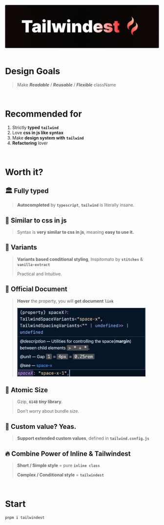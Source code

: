 <div align="center">

<img src="./assets/tailwindest.banner.png" width="525" alt="tailwindest banner" />

</div>

<br />

# Design Goals

> Make
> **_Readable_** / **_Reusable_** / **_Flexible_**
> className

<br />

# Recommended for

1. Strictly **typed** **`tailwind`**
2. Love **css in js like syntax**
3. Make **design system with** **`tailwind`**
4. **Refactoring** lover

<br />

# Worth it?

## 🏛️ Fully typed

> **Autocompleted** by **`typescript`**, **`tailwind`** is literally insane.

## 💅 Similar to css in js

> Syntax is **very similar to css in js**, meaning **easy to use it.**

## 🔮 Variants

> **Variants based conditional styling**, Inspitomato by **`stitches`** & **`vanilla-extract`**
>
> Practical and Intuitive.

## 🧬 Official Document

> **Hover** the property, you will **get document** **`link`**
>
> <img src="./assets/docs.png" width="420" />

## 🍦 Atomic Size

> Gzip, **`614B`** **_tiny_ library**.
>
> Don’t worry about bundle size.

## 🔌 Custom value? Yeas.

> **Support extended custom values**, defined in **`tailwind.config.js`**

## 🔥 Combine Power of Inline & Tailwindest

> **Short / Simple style**
> = pure **`inline class`**
>
> **Complex / Conditional style**
> = **`tailwindest`**

<br />

# Start

```bash
pnpm i tailwindest
```
